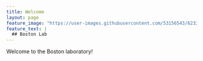 ```yaml
---
title: Welcome
layout: page
feature_image: "https://user-images.githubusercontent.com/53156543/62320001-2e232180-b46d-11e9-9626-edb4c5bf2ed9.JPG"
feature_text: |
  ## Boston Lab
---
```


Welcome to the Boston laboratory! 
